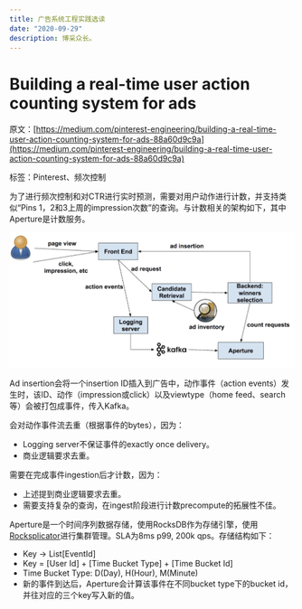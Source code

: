 ```yaml
---
title: 广告系统工程实践选读
date: "2020-09-29"
description: 博采众长。
---
```


# Building a real-time user action counting system for ads

原文：[https://medium.com/pinterest-engineering/building-a-real-time-user-action-counting-system-for-ads-88a60d9c9a](https://medium.com/pinterest-engineering/building-a-real-time-user-action-counting-system-for-ads-88a60d9c9a)

标签：Pinterest、频次控制

为了进行频次控制和对CTR进行实时预测，需要对用户动作进行计数，并支持类似“Pins 1，2和3上周的impression次数”的查询。与计数相关的架构如下，其中Aperture是计数服务。

![用户动作计数服务](./pinterest-user-action-counting-service.png)


Ad insertion会将一个insertion ID插入到广告中，动作事件（action events）发生时，该ID、动作（impression或click）以及viewtype（home feed、search等）会被打包成事件，传入Kafka。

会对动作事件流去重（根据事件的bytes），因为：

- Logging server不保证事件的exactly once delivery。
- 商业逻辑要求去重。

需要在完成事件ingestion后才计数，因为：

- 上述提到商业逻辑要求去重。
- 需要支持复杂的查询，在ingest阶段进行计数precompute的拓展性不佳。

Aperture是一个时间序列数据存储，使用RocksDB作为存储引擎，使用[Rocksplicator](https://medium.com/pinterest-engineering/automated-cluster-management-and-recovery-for-rocksplicator-f1f8fd35c833)进行集群管理。SLA为8ms p99, 200k qps。存储结构如下：

- Key → List[EventId]
- Key = [User Id] + [Time Bucket Type] + [Time Bucket Id]
- Time Bucket Type: D(Day), H(Hour), M(Minute)
- 新的事件到达后，Aperture会计算该事件在不同bucket type下的bucket id，并往对应的三个key写入新的值。